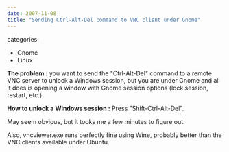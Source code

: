 ```yaml
---
date: 2007-11-08
title: "Sending Ctrl-Alt-Del command to VNC client under Gnome"
---
```








categories:
- Gnome
- Linux


**The problem :** you want to send the "Ctrl-Alt-Del" command to a remote VNC server to unlock a Windows session, but you are under Gnome and all it does is opening a window with Gnome session options (lock session, restart, etc.)

**How to unlock a Windows session :** Press "Shift-Ctrl-Alt-Del".

May seem obvious, but it tooks me a few minutes to figure out.

Also, vncviewer.exe runs perfectly fine using Wine, probably better than the VNC clients available under Ubuntu.
